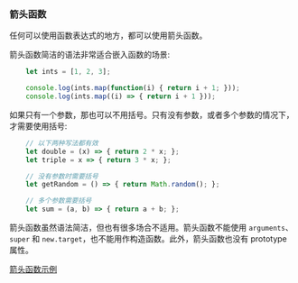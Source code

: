 
### 箭头函数

任何可以使用函数表达式的地方，都可以使用箭头函数。

箭头函数简洁的语法非常适合嵌入函数的场景:
```js
    let ints = [1, 2, 3];

    console.log(ints.map(function(i) { return i + 1; }));
    console.log(ints.map((i) => { return i + 1 }));
```

如果只有一个参数，那也可以不用括号。只有没有参数，或者多个参数的情况下，才需要使用括号:
```js
    // 以下两种写法都有效
    let double = (x) => { return 2 * x; };
    let triple = x => { return 3 * x; };

    // 没有参数时需要括号
    let getRandom = () => { return Math.random(); };

    // 多个参数需要括号
    let sum = (a, b) => { return a + b; };
```

箭头函数虽然语法简洁，但也有很多场合不适用。箭头函数不能使用 `arguments`、`super` 和 `new.target`，也不能用作构造函数。此外，箭头函数也没有 prototype 属性。

[箭头函数示例](t/01_arrow.js)
